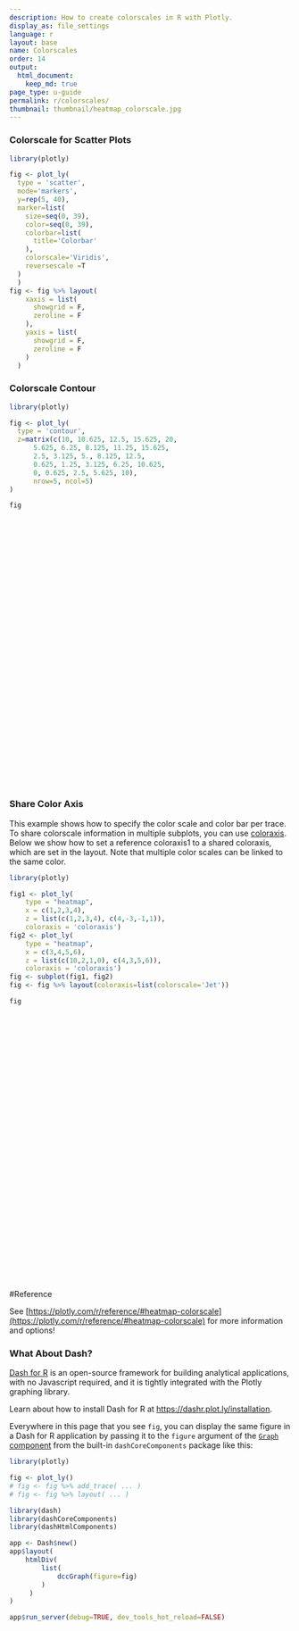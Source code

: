 ```yaml
---
description: How to create colorscales in R with Plotly.
display_as: file_settings
language: r
layout: base
name: Colorscales
order: 14
output:
  html_document:
    keep_md: true
page_type: u-guide
permalink: r/colorscales/
thumbnail: thumbnail/heatmap_colorscale.jpg
---
```



### Colorscale for Scatter Plots


```r
library(plotly)

fig <- plot_ly(
  type = 'scatter',
  mode='markers',
  y=rep(5, 40),
  marker=list(
    size=seq(0, 39),
    color=seq(0, 39),
    colorbar=list(
      title='Colorbar'
    ),
    colorscale='Viridis',
    reversescale =T
  )
  )
fig <- fig %>% layout(
    xaxis = list(
      showgrid = F,
      zeroline = F
    ),
    yaxis = list(
      showgrid = F,
      zeroline = F
    )
  )
```

### Colorscale Contour


```r
library(plotly)

fig <- plot_ly(
  type = 'contour',
  z=matrix(c(10, 10.625, 12.5, 15.625, 20,
      5.625, 6.25, 8.125, 11.25, 15.625,
      2.5, 3.125, 5., 8.125, 12.5,
      0.625, 1.25, 3.125, 6.25, 10.625,
      0, 0.625, 2.5, 5.625, 10),
      nrow=5, ncol=5)
)

fig
```

<div id="htmlwidget-ad1eabef6c9fe7eeeca7" style="width:672px;height:480px;" class="plotly html-widget"></div>
<script type="application/json" data-for="htmlwidget-ad1eabef6c9fe7eeeca7">{"x":{"visdat":{"6d347087d91e":["function () ","plotlyVisDat"]},"cur_data":"6d347087d91e","attrs":{"6d347087d91e":{"z":[[10,5.625,2.5,0.625,0],[10.625,6.25,3.125,1.25,0.625],[12.5,8.125,5,3.125,2.5],[15.625,11.25,8.125,6.25,5.625],[20,15.625,12.5,10.625,10]],"alpha_stroke":1,"sizes":[10,100],"spans":[1,20],"type":"contour"}},"layout":{"margin":{"b":40,"l":60,"t":25,"r":10},"scene":{"zaxis":{"title":[]}},"xaxis":{"domain":[0,1],"automargin":true},"yaxis":{"domain":[0,1],"automargin":true},"hovermode":"closest","showlegend":false,"legend":{"yanchor":"top","y":0.5}},"source":"A","config":{"showSendToCloud":false},"data":[{"colorbar":{"title":"","ticklen":2,"len":0.5,"lenmode":"fraction","y":1,"yanchor":"top"},"colorscale":[["0","rgba(68,1,84,1)"],["0.0416666666666667","rgba(70,19,97,1)"],["0.0833333333333333","rgba(72,32,111,1)"],["0.125","rgba(71,45,122,1)"],["0.166666666666667","rgba(68,58,128,1)"],["0.208333333333333","rgba(64,70,135,1)"],["0.25","rgba(60,82,138,1)"],["0.291666666666667","rgba(56,93,140,1)"],["0.333333333333333","rgba(49,104,142,1)"],["0.375","rgba(46,114,142,1)"],["0.416666666666667","rgba(42,123,142,1)"],["0.458333333333333","rgba(38,133,141,1)"],["0.5","rgba(37,144,140,1)"],["0.541666666666667","rgba(33,154,138,1)"],["0.583333333333333","rgba(39,164,133,1)"],["0.625","rgba(47,174,127,1)"],["0.666666666666667","rgba(53,183,121,1)"],["0.708333333333333","rgba(79,191,110,1)"],["0.75","rgba(98,199,98,1)"],["0.791666666666667","rgba(119,207,85,1)"],["0.833333333333333","rgba(147,214,70,1)"],["0.875","rgba(172,220,52,1)"],["0.916666666666667","rgba(199,225,42,1)"],["0.958333333333333","rgba(226,228,40,1)"],["1","rgba(253,231,37,1)"]],"showscale":true,"z":[[10,5.625,2.5,0.625,0],[10.625,6.25,3.125,1.25,0.625],[12.5,8.125,5,3.125,2.5],[15.625,11.25,8.125,6.25,5.625],[20,15.625,12.5,10.625,10]],"type":"contour","line":{"color":"rgba(31,119,180,1)"},"xaxis":"x","yaxis":"y","frame":null}],"highlight":{"on":"plotly_click","persistent":false,"dynamic":false,"selectize":false,"opacityDim":0.2,"selected":{"opacity":1},"debounce":0},"shinyEvents":["plotly_hover","plotly_click","plotly_selected","plotly_relayout","plotly_brushed","plotly_brushing","plotly_clickannotation","plotly_doubleclick","plotly_deselect","plotly_afterplot","plotly_sunburstclick"],"base_url":"https://plot.ly"},"evals":[],"jsHooks":[]}</script>

### Share Color Axis

This example shows how to specify the color scale and color bar per trace. To share colorscale information in multiple subplots, you can use [coloraxis](https://plotly.com/r/reference/#scatter-marker-line-coloraxis).
Below we show how to set a reference coloraxis1 to a shared coloraxis, which are set in the layout. Note that multiple color scales can be linked to the same color.


```r
library(plotly)

fig1 <- plot_ly(
    type = "heatmap",
    x = c(1,2,3,4),
    z = list(c(1,2,3,4), c(4,-3,-1,1)),
    coloraxis = 'coloraxis')
fig2 <- plot_ly(
    type = "heatmap",
    x = c(3,4,5,6),
    z = list(c(10,2,1,0), c(4,3,5,6)),
    coloraxis = 'coloraxis')
fig <- subplot(fig1, fig2)
fig <- fig %>% layout(coloraxis=list(colorscale='Jet'))

fig
```

<div id="htmlwidget-b9911e1cde7459751bcf" style="width:672px;height:480px;" class="plotly html-widget"></div>
<script type="application/json" data-for="htmlwidget-b9911e1cde7459751bcf">{"x":{"data":[{"x":[1,2,3,4],"z":[[1,2,3,4],[4,-3,-1,1]],"coloraxis":"coloraxis","type":"heatmap","xaxis":"x","yaxis":"y","frame":null},{"x":[3,4,5,6],"z":[[10,2,1,0],[4,3,5,6]],"coloraxis":"coloraxis","type":"heatmap","xaxis":"x2","yaxis":"y2","frame":null}],"layout":{"xaxis":{"domain":[0,0.48],"automargin":true,"anchor":"y"},"xaxis2":{"domain":[0.52,1],"automargin":true,"anchor":"y2"},"yaxis2":{"domain":[0,1],"automargin":true,"anchor":"x2"},"yaxis":{"domain":[0,1],"automargin":true,"anchor":"x"},"annotations":[],"shapes":[],"images":[],"margin":{"b":40,"l":60,"t":25,"r":10},"scene":{"zaxis":{"title":[]}},"hovermode":"closest","showlegend":true,"coloraxis":{"colorscale":"Jet"}},"attrs":{"6d344456d4b5":{"x":[1,2,3,4],"z":[[1,2,3,4],[4,-3,-1,1]],"coloraxis":"coloraxis","alpha_stroke":1,"sizes":[10,100],"spans":[1,20],"type":"heatmap"},"6d341c0229c6":{"x":[3,4,5,6],"z":[[10,2,1,0],[4,3,5,6]],"coloraxis":"coloraxis","alpha_stroke":1,"sizes":[10,100],"spans":[1,20],"type":"heatmap"}},"source":"A","config":{"showSendToCloud":false},"highlight":{"on":"plotly_click","persistent":false,"dynamic":false,"selectize":false,"opacityDim":0.2,"selected":{"opacity":1},"debounce":0},"subplot":true,"shinyEvents":["plotly_hover","plotly_click","plotly_selected","plotly_relayout","plotly_brushed","plotly_brushing","plotly_clickannotation","plotly_doubleclick","plotly_deselect","plotly_afterplot","plotly_sunburstclick"],"base_url":"https://plot.ly"},"evals":[],"jsHooks":[]}</script>

#Reference

See [https://plotly.com/r/reference/#heatmap-colorscale](https://plotly.com/r/reference/#heatmap-colorscale) for more information and options!
### What About Dash?

[Dash for R](https://dashr.plot.ly/) is an open-source framework for building analytical applications, with no Javascript required, and it is tightly integrated with the Plotly graphing library. 

Learn about how to install Dash for R at https://dashr.plot.ly/installation.

Everywhere in this page that you see `fig`, you can display the same figure in a Dash for R application by passing it to the `figure` argument of the [`Graph` component](https://dashr.plot.ly/dash-core-components/graph) from the built-in `dashCoreComponents` package like this:


```r
library(plotly)

fig <- plot_ly() 
# fig <- fig %>% add_trace( ... )
# fig <- fig %>% layout( ... ) 

library(dash)
library(dashCoreComponents)
library(dashHtmlComponents)

app <- Dash$new()
app$layout(
    htmlDiv(
        list(
            dccGraph(figure=fig) 
        )
     )
)

app$run_server(debug=TRUE, dev_tools_hot_reload=FALSE)
```

